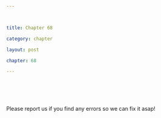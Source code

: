 ```yaml
---



title: Chapter 68

category: chapter

layout: post

chapter: 68 

---
```




<br><br><br><br>
Please report us if you find any errors so we can fix it asap!
